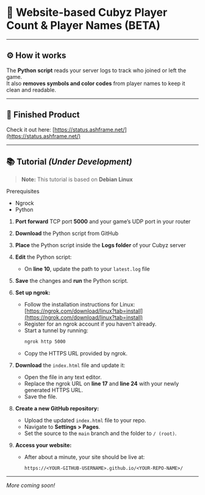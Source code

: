 # 🚀 Website-based **Cubyz Player Count & Player Names** (BETA)

---

## ⚙️ How it works  
The **Python script** reads your server logs to track who joined or left the game.  
It also **removes symbols and color codes** from player names to keep it clean and readable.

---

## 🎉 Finished Product  
Check it out here: [https://status.ashframe.net/](https://status.ashframe.net/)

---

## 📚 Tutorial *(Under Development)*

> **Note:** This tutorial is based on **Debian Linux**

Prerequisites
- Ngrock
- Python

1. **Port forward** TCP port **5000** and your game’s UDP port in your router  
2. **Download** the Python script from GitHub  
3. **Place** the Python script inside the **Logs folder** of your Cubyz server  
4. **Edit** the Python script:  
   - On **line 10**, update the path to your `latest.log` file  
5. **Save** the changes and **run** the Python script.

6. **Set up ngrok:**
   - Follow the installation instructions for Linux: [https://ngrok.com/download/linux?tab=install](https://ngrok.com/download/linux?tab=install)
   - Register for an ngrok account if you haven't already.
   - Start a tunnel by running:
     ```bash
     ngrok http 5000
     ```
   - Copy the HTTPS URL provided by ngrok.

7. **Download** the `index.html` file and update it:
   - Open the file in any text editor.
   - Replace the ngrok URL on **line 17** and **line 24** with your newly generated HTTPS URL.
   - Save the file.

8. **Create a new GitHub repository:**
   - Upload the updated `index.html` file to your repo.
   - Navigate to **Settings > Pages**.
   - Set the source to the `main` branch and the folder to `/ (root)`.

9. **Access your website:**
   - After about a minute, your site should be live at:
     ```
     https://<YOUR-GITHUB-USERNAME>.github.io/<YOUR-REPO-NAME>/

---

*More coming soon!*
